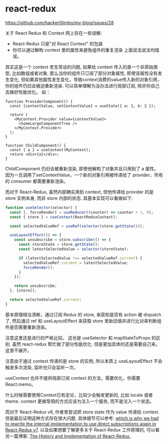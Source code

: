 # react-redux
https://github.com/hacker0limbo/my-blog/issues/28

关于 React Redux 和 Context 网上存在一些误解:
* React-Redux 只是"对 React Context" 的包装
* 你可以通过解构 context 里的属性来避免组件的重复渲染
上面说法说法均错误。

其实这是一个 context 老生常谈的问题, 如果给 context 传入的是一个非原始类型, 比如数组或者对象, 那么当你的组件只订阅了部分对象属性, 即使该属性没有发生变化, 但如果其他属性发生变化，导致context消费的value传入新的对象引用，你的组件仍旧会被迫重新渲染. 可以简单理解为没办法进行局部订阅, 除非你自己去做好性能优化。
如：
```
function ProviderComponent() {
  const [contextValue, setContextValue] = useState({ a: 1, b: 2 });

  return (
    <MyContext.Provider value={contextValue}>
      <SomeLargeComponentTree />
    </MyContext.Provider>
  );
}

function ChildComponent() {
  const { a } = useContext(MyContext);
  return <div>{a}</div>;
}
```

ChildComponent 仍旧会被重新渲染, 即使他解构了对象并且只用到了 a 属性。
因为一旦调用了setContextValue，一个新的对象引用被传递给了 provider，所有的 consumer 都需要重新渲染。

而对于 React-Redux, 虽然内部确实用到 context, 但他传递给 provider 的是 store 实例本身, 而非 store 内部的状态. 其基本实现可以看做如下:

```js
function useSelector(selector) {
  const [, forceRender] = useReducer((counter) => counter + 1, 0);
  const { store } = useContext(ReactReduxContext);

  const selectedValueRef = useRef(selector(store.getState()));

  useLayoutEffect(() => {
    const unsubscribe = store.subscribe(() => {
      const storeState = store.getState();
      const latestSelectedValue = selector(storeState);

      if (latestSelectedValue !== selectedValueRef.current) {
        selectedValueRef.current = latestSelectedValue;
        forceRender();
      }
    });

    return unsubscribe;
  }, [store]);

  return selectedValueRef.current;
}
```

基本原理相当清晰，通过订阅 Redux 的 store, 来获知是否有 action 被 dispatch 了, 然后通过 ref 和 useLayoutEffect 来获取 store 里新旧值并进行比对来判断组件是否需要重新渲染。

注意这里还是进行的严格比较。 这也是 useSelector 和 mapStateToProps 的区别. 虽然 react-redux 帮忙做了部分性能优化. 但是更加具体的还是需要自己来。这里不展开。

注意由于通过 context 传递的是 store 的实例, 所以本质上 useLayoutEffect 不会触发多次渲染, 监听也只会监听一次。

useContext 也并不提供局部订阅 context 的方法，需要优化，你需要React.memo。

什么时候需要使用Context已有定论，比较少会触发更新的, 比如 locale 或者 theme. context 更被常用的方式应该为注入一个服务, 而不是注入一个状态。

而对于 React-Redux v6, 作者曾尝试把 store state 作为 value 传递给 context. 但是最后证明这种方式存在很大问题. 具体细节可以参考: [which is why we had to rewrite the internal implementation to use direct subscriptions again in React-Redux v7](https://github.com/reduxjs/react-redux/issues/1177). 以及如果想要了解更多关于 React-Redux 工作原理的, 可以看另一篇博客: [The History and Implementation of React-Redux.](https://blog.isquaredsoftware.com/2018/11/react-redux-history-implementation/)





